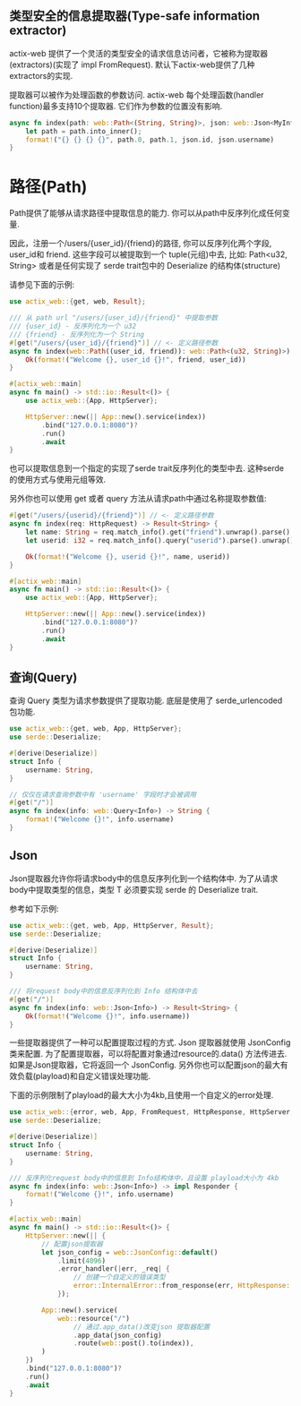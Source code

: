 ## 类型安全的信息提取器(Type-safe information extractor)
actix-web 提供了一个灵活的类型安全的请求信息访问者，它被称为提取器(extractors)(实现了 impl FromRequest).
默认下actix-web提供了几种extractors的实现.

提取器可以被作为处理函数的参数访问. actix-web 每个处理函数(handler function)最多支持10个提取器. 它们作为参数的位置没有影响.
```rust
async fn index(path: web::Path<(String, String)>, json: web::Json<MyInfo>) -> impl Responder {
    let path = path.into_inner();
    format!("{} {} {} {}", path.0, path.1, json.id, json.username)
}
```

# 路径(Path)
Path提供了能够从请求路径中提取信息的能力. 你可以从path中反序列化成任何变量.

因此，注册一个/users/{user_id}/{friend}的路径, 你可以反序列化两个字段, user_id和 friend.
这些字段可以被提取到一个 tuple(元组)中去, 比如: Path<u32, String> 或者是任何实现了 serde trait包中的 Deserialize
的结构体(structure)

请参见下面的示例:
```rust
use actix_web::{get, web, Result};

/// 从 path url "/users/{user_id}/{friend}" 中提取参数
/// {user_id} - 反序列化为一个 u32
/// {friend} - 反序列化为一个 String
#[get("/users/{user_id}/{friend}")] // <- 定义路径参数
async fn index(web::Path((user_id, friend)): web::Path<(u32, String)>) -> Result<String> {
    Ok(format!("Welcome {}, user_id {}!", friend, user_id))
}

#[actix_web::main]
async fn main() -> std::io::Result<()> {
    use actix_web::{App, HttpServer};

    HttpServer::new(|| App::new().service(index))
        .bind("127.0.0.1:8080")?
        .run()
        .await
}
```


也可以提取信息到一个指定的实现了serde trait反序列化的类型中去. 这种serde的使用方式与使用元组等效.


另外你也可以使用 get 或者 query 方法从请求path中通过名称提取参数值:
```rust
#[get("/users/{userid}/{friend}")] // <- 定义路径参数
async fn index(req: HttpRequest) -> Result<String> {
    let name: String = req.match_info().get("friend").unwrap().parse().unwrap();
    let userid: i32 = req.match_info().query("userid").parse().unwrap();

    Ok(format!("Welcome {}, userid {}!", name, userid))
}

#[actix_web::main]
async fn main() -> std::io::Result<()> {
    use actix_web::{App, HttpServer};

    HttpServer::new(|| App::new().service(index))
        .bind("127.0.0.1:8080")?
        .run()
        .await
}
```

## 查询(Query)
查询 Query 类型为请求参数提供了提取功能. 底层是使用了 serde_urlencoded 包功能.

```rust
use actix_web::{get, web, App, HttpServer};
use serde::Deserialize;

#[derive(Deserialize)]
struct Info {
    username: String,
}

// 仅仅在请求查询参数中有 'username' 字段时才会被调用
#[get("/")]
async fn index(info: web::Query<Info>) -> String {
    format!("Welcome {}!", info.username)
}
```

## Json
Json提取器允许你将请求body中的信息反序列化到一个结构体中. 为了从请求body中提取类型的信息，类型 T 必须要实现 serde 的 Deserialize trait.

参考如下示例:
```rust
use actix_web::{get, web, App, HttpServer, Result};
use serde::Deserialize;

#[derive(Deserialize)]
struct Info {
    username: String,
}

/// 将request body中的信息反序列化到 Info 结构体中去
#[get("/")]
async fn index(info: web::Json<Info>) -> Result<String> {
    Ok(format!("Welcome {}!", info.username))
}
```
一些提取器提供了一种可以配置提取过程的方式. Json 提取器就使用 JsonConfig 类来配置. 为了配置提取器，可以将配置对象通过resource的.data()
方法传进去.如果是Json提取器，它将返回一个 JsonConfig. 另外你也可以配置json的最大有效负载(playload)和自定义错误处理功能.

下面的示例限制了playload的最大大小为4kb,且使用一个自定义的error处理.
```rust
use actix_web::{error, web, App, FromRequest, HttpResponse, HttpServer, Responder};
use serde::Deserialize;

#[derive(Deserialize)]
struct Info {
    username: String,
}

/// 反序列化request body中的信息到 Info结构体中，且设置 playload大小为 4kb
async fn index(info: web::Json<Info>) -> impl Responder {
    format!("Welcome {}!", info.username)
}

#[actix_web::main]
async fn main() -> std::io::Result<()> {
    HttpServer::new(|| {
        // 配置json提取器
        let json_config = web::JsonConfig::default()
            .limit(4096)
            .error_handler(|err, _req| {
                // 创建一个自定义的错误类型
                error::InternalError::from_response(err, HttpResponse::Conflict().finish()).into()
            });

        App::new().service(
            web::resource("/")
                // 通过.app_data()改变json 提取器配置
                .app_data(json_config)
                .route(web::post().to(index)),
        )
    })
    .bind("127.0.0.1:8080")?
    .run()
    .await
}
```

